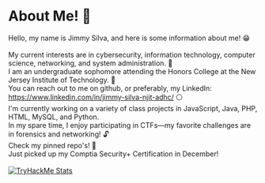 # About Me! 👋 #

Hello, my name is Jimmy Silva, and here is some information about me! 😁 <br><br> 
My current interests are in cybersecurity, information technology, computer science, networking, and system administration. 💯<br>
I am an undergraduate sophomore attending the Honors College at the New Jersey Institute of Technology. 👑<br>
You can reach out to me on github, or preferably, my LinkedIn: https://www.linkedin.com/in/jimmy-silva-njit-adhc/ ⚪<br>
I'm currently working on a variety of class projects in JavaScript, Java, PHP, HTML, MySQL, and Python. <br>
In my spare time, I enjoy participating in CTFs—my favorite challenges are in forensics and networking!  🔓 <br>
Check my pinned repo's! 👀 <br>
Just picked up my Comptia Security+ Certification in December!<br><br>
[![TryHackMe Stats](https://tryhackme-badges.s3.amazonaws.com/jimmySilva.png)](https://tryhackme.com/p/jimmySilva)
<!--**jnsnjit/jnsnjit** is a ✨ _special_ ✨ repository because its `README.md` (this file) appears on your GitHub profile. --!>
